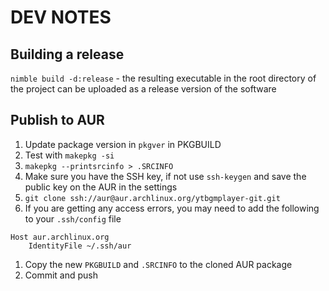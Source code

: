 # DEV NOTES

<!-- This file is notes for the developer -->

## Building a release

`nimble build -d:release` - the resulting executable in the root directory of the project can be uploaded as a release version of the software

## Publish to AUR

<!-- https://www.youtube.com/watch?v=iUz28vbWgVw -->

1. Update package version in `pkgver` in PKGBUILD
1. Test with `makepkg -si`
1. `makepkg --printsrcinfo > .SRCINFO`
1. Make sure you have the SSH key, if not use `ssh-keygen` and save the public key on the AUR in the settings
1. `git clone ssh://aur@aur.archlinux.org/ytbgmplayer-git.git`
1. If you are getting any access errors, you may need to add the following to your `.ssh/config` file

```
Host aur.archlinux.org
    IdentityFile ~/.ssh/aur
```

1. Copy the new `PKGBUILD` and `.SRCINFO` to the cloned AUR package
1. Commit and push
